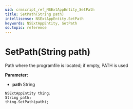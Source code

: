 ```yaml
---
uid: crmscript_ref_NSExtAppEntity_SetPath
title: SetPath(String path)
intellisense: NSExtAppEntity.SetPath
keywords: NSExtAppEntity, GetPath
so.topic: reference
---
```


# SetPath(String path)

Path where the programfile is located; if empty, PATH is used

**Parameter:** 
* **path** String

```crmscript
NSExtAppEntity thing;
String path;
thing.SetPath(path);
```

